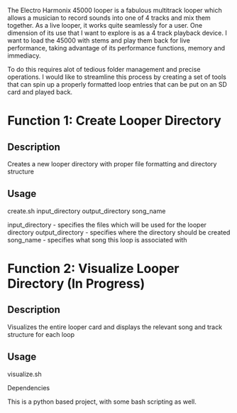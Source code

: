 The Electro Harmonix 45000 looper is a fabulous multitrack looper which allows a musician to record sounds into one of 4 tracks and mix them together. As a live looper, it works quite seamlessly for a user. One dimension of its use that I want to explore is as a 4 track playback device. I want to load the 45000 with stems and play them back for live performance, taking advantage of its performance functions, memory and immediacy.

To do this requires alot of tedious folder management and precise operations. I would like to streamline this process by creating a set of tools that can spin up a properly formatted loop entries that can be put on an SD card and played back.

# Function 1: Create Looper Directory

## Description

Creates a new looper directory with proper file formatting and directory structure

## Usage
create.sh input_directory output_directory song_name

input_directory  - specifies the files which will be used for the looper directory
output_directory - specifies where the directory should be created
song_name        - specifies what song this loop is associated with

# Function 2: Visualize Looper Directory (In Progress)

## Description
Visualizes the entire looper card and displays the relevant song and track structure for each loop

## Usage
visualize.sh

Dependencies

This is a python based project, with some bash scripting as well.
